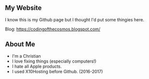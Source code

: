 ## My Website
I know this is my Github page but I thought I'd put some thingies here.

Blog: https://codingofthecosmos.blogspot.com/
## About Me

 - I'm a Christian
 - I love fixing things (especially computers!)
 - I hate all Apple products.
 - I used X10Hosting before Github. (2016-2017)


